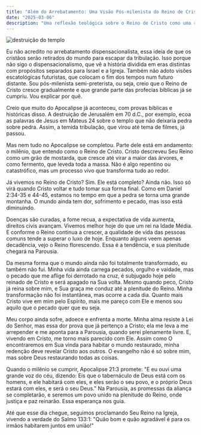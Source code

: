 ```yaml
---
title: "Além do Arrebatamento: Uma Visão Pós-milenista do Reino de Cristo"
date: "2025-03-06"
description: "Uma reflexão teológica sobre o Reino de Cristo como uma realidade presente e crescente, contrapondo a visão dispensacionalista do arrebatamento com uma perspectiva pós-milenista e semi-preterista que vê a transformação gradual do mundo até a Parousia."
---
```


![destruição do templo](/blog/destruição%20do%20templo.jpg)

Eu não acredito no arrebatamento dispensacionalista, essa ideia de que os cristãos serão retirados do mundo para escapar da tribulação. Isso porque não sigo o dispensacionalismo, que vê a história dividida em eras distintas com propósitos separados para Israel e a Igreja. Também não adoto visões escatológicas futuristas, que colocam o fim dos tempos num futuro distante. Sou pós-milenista semi-preterista, ou seja, creio que o Reino de Cristo cresce gradualmente e que grande parte das profecias bíblicas já se cumpriu. Vou explicar por quê.

Creio que muito do Apocalipse já aconteceu, com provas bíblicas e históricas disso. A destruição de Jerusalém em 70 d.C., por exemplo, ecoa as palavras de Jesus em Mateus 24 sobre o templo que não deixaria pedra sobre pedra. Assim, a temida tribulação, que virou até tema de filmes, já passou.

Mas nem tudo no Apocalipse se completou. Parte dele está em andamento: o milênio, que entendo como o Reino de Cristo. Cristo descreveu Seu Reino como um grão de mostarda, que cresce até virar a maior das árvores, e como fermento, que leveda toda a massa. Não é algo repentino ou catastrófico, mas um processo vivo que transforma tudo ao redor.

Já vivemos no Reino de Cristo? Sim. Ele está completo? Ainda não. Isso só virá quando Cristo voltar e tudo tomar sua forma final. Como em Daniel 2:34-35 e 44-45, estamos no tempo em que a pedra se torna uma grande montanha. O mundo ainda tem dor, sofrimento e pecado, mas isso está diminuindo.

Doenças são curadas, a fome recua, a expectativa de vida aumenta, direitos civis avançam. Vivemos melhor hoje do que um rei na Idade Média. E conforme o Reino continua a crescer, a qualidade de vida das pessoas comuns tende a superar o luxo de hoje. Enquanto alguns veem apenas decadência, vejo o Reino florescendo. Essa é a tendência, e sua plenitude chegará na Parousia.

Da mesma forma que o mundo ainda não foi totalmente transformado, eu também não fui. Minha vida ainda carrega pecados, orgulho e vaidade, mas o pecado que me aflige foi derrotado na cruz, é subjugado hoje pelo reinado de Cristo e será apagado na Sua volta. Mesmo quando peco, Cristo já reina sobre mim, e Sua graça me conduz até a plenitude do Reino. Minha transformação não foi instantânea, mas ocorre a cada dia. Quanto mais Cristo vive em mim pelo Espírito, mais me pareço com Ele e menos sou aquilo que o pecado quer que eu seja.

Meu corpo ainda sofre, adoece e enfrenta a morte. Minha alma resiste à Lei do Senhor, mas essa dor prova que já pertenço a Cristo; ela me leva a me arrepender e me aponta para a Parousia, quando serei plenamente livre. E, vivendo em Cristo, me torno mais parecido com Ele. Assim como O encontraremos em Sua vinda para habitar o mundo restaurado, minha redenção deve revelar Cristo aos outros. O evangelho não é só sobre mim, mas sobre Deus restaurando todas as coisas.

Quando o milênio se cumprir, Apocalipse 21:3 promete: "E eu ouvi uma grande voz do céu, dizendo: Eis que o tabernáculo de Deus está com os homens, e ele habitará com eles, e eles serão o seu povo, e o próprio Deus estará com eles, e será o seu Deus." Na Parousia, as promessas da aliança se completarão, e seremos um povo unido na plenitude do Reino, onde justiça e paz reinarão. Essa esperança nos guia.

Até que esse dia chegue, seguimos proclamando Seu Reino na Igreja, vivendo a verdade do Salmo 133:1: "Quão bom e quão agradável é para os irmãos habitarem juntos em união!"
